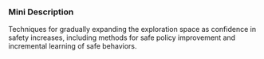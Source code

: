 ### Mini Description

Techniques for gradually expanding the exploration space as confidence in safety increases, including methods for safe policy improvement and incremental learning of safe behaviors.
